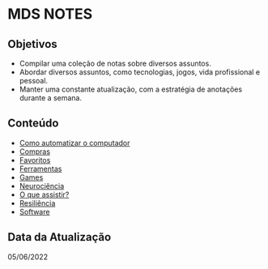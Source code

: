 # MDS NOTES

## Objetivos

- Compilar uma coleção de notas sobre diversos assuntos.
- Abordar diversos assuntos, como tecnologias, jogos, vida profissional e pessoal.
- Manter uma constante atualização, com a estratégia de anotações durante a semana.

## Conteúdo

- [Como automatizar o computador](automatization.md 'Como automatizar o computador')
- [Compras](shopping.md 'Compras')
- [Favoritos](bookmark.md 'Favoritos')
- [Ferramentas](tools.md 'Ferramentas')
- [Games](games.md 'Games')
- [Neurociência](neuro.md 'Neurociência')
- [O que assistir?](videos.md 'O que assistir?')
- [Resiliência](resilience.md 'Resiliência')
- [Software](software.md 'Software')

## Data da Atualização

05/06/2022
